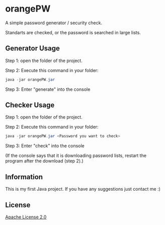 # orangePW

A simple password generator / security check.

Standarts are checked, or the password is searched in large lists.
## Generator Usage
Step 1: open the folder of the project.

Step 2: Execute this command in your folder:
```java
java -jar orangePW.jar
```
Step 3: Enter "generate" into the console


## Checker Usage
Step 1: open the folder of the project.

Step 2: Execute this command in your folder:
```java
java -jar orangePW.jar <Password you want to check>
```
Step 3: Enter "check" into the console

(If the console says that it is downloading password lists, restart the program after the download (step 2).)

## Information

This is my first Java project. If you have any suggestions just contact me :)


## License
[Apache License 2.0](https://www.apache.org/licenses/LICENSE-2.0)
